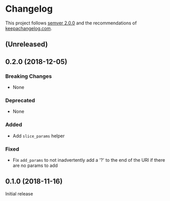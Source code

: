 # Changelog

This project follows [semver 2.0.0](http://semver.org/spec/v2.0.0.html) and the
recommendations of [keepachangelog.com](http://keepachangelog.com/).

## (Unreleased)

## 0.2.0 (2018-12-05)

### Breaking Changes

- None

### Deprecated

- None

### Added

- Add `slice_params` helper

### Fixed

- Fix `add_params` to not inadvertently add a '?' to the end of the URI if there are no params to add

## 0.1.0 (2018-11-16)

Initial release
